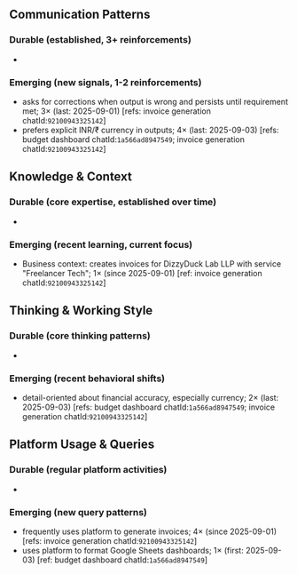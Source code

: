## Communication Patterns
### Durable (established, 3+ reinforcements)
-

### Emerging (new signals, 1-2 reinforcements)
- asks for corrections when output is wrong and persists until requirement met; 3× (last: 2025-09-01) [refs: invoice generation chatId:`92100943325142`]
- prefers explicit INR/₹ currency in outputs; 4× (last: 2025-09-03) [refs: budget dashboard chatId:`1a566ad8947549`; invoice generation chatId:`92100943325142`]

## Knowledge & Context
### Durable (core expertise, established over time)
-

### Emerging (recent learning, current focus)
- Business context: creates invoices for DizzyDuck Lab LLP with service "Freelancer Tech"; 1× (since 2025-09-01) [ref: invoice generation chatId:`92100943325142`]

## Thinking & Working Style
### Durable (core thinking patterns)
-

### Emerging (recent behavioral shifts)
- detail-oriented about financial accuracy, especially currency; 2× (last: 2025-09-03) [refs: budget dashboard chatId:`1a566ad8947549`; invoice generation chatId:`92100943325142`]

## Platform Usage & Queries
### Durable (regular platform activities)
-

### Emerging (new query patterns)
- frequently uses platform to generate invoices; 4× (since 2025-09-01) [refs: invoice generation chatId:`92100943325142`]
- uses platform to format Google Sheets dashboards; 1× (first: 2025-09-03) [ref: budget dashboard chatId:`1a566ad8947549`]